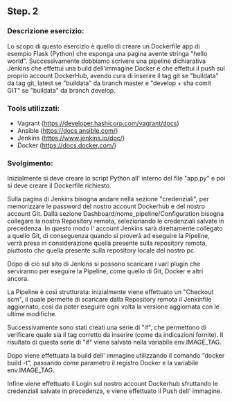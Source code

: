 
## Step. 2
### Descrizione esercizio:

Lo scopo di questo esercizio è quello di creare un Dockerfile app di esempio Flask (Python) che esponga una pagina avente stringa "hello world".
Successivamente dobbiamo scrivere una pipeline dichiarativa Jenkins che effettui una build dell'immagine Docker e che effettui il push sul proprio account DockerHub, avendo cura di inserire il tag git se "buildata" da tag git, latest se "buildata" da branch master e "develop + sha comit GIT" se "buildata" da branch develop.

### Tools utilizzati:
- Vagrant (https://developer.hashicorp.com/vagrant/docs)
- Ansible (https://docs.ansible.com/)
- Jenkins (https://www.jenkins.io/doc/)
- Docker (https://docs.docker.com/)

### Svolgimento:
Inizialmente si deve creare lo script Python all' interno del file "app.py" e poi si deve creare il Dockerfile richiesto.

Sulla pagina di Jenkins bisogna andare nella sezione "credenziali", per memorizzare le password del nostro account Dockerhub e del nostro account Git. 
Dalla sezione Dashboard/nome_pipeline/Configuration bisogna collegare la nostra Repository remota, selezionando le credenziali salvate in precedenza. In questo modo l' account Jenkins sarà direttamente collegato a quello Git, di conseguenza quando si proverà ad eseguire la Pipeline, verrà presa in considerazione quella presente sulla repository remota, piuttosto che quella presente sulla repository locale del nostro pc.

Dopo di ciò sul sito di Jenkins si possono scaricare i vari plugin che serviranno per eseguire la Pipeline, come quello di Git, Docker e altri ancora. 

La Pipeline è così strutturata: inizialmente viene effettuato un "Checkout scm", il quale permette di scaricare dalla Repository remota il Jenkinfile aggiornato, così da poter eseguire ogni volta la versione aggiornata con le ultime modifiche.

Successivamente sono stati creati una serie di "if", che permettono di verificare quale sia il tag corretto da inserire (come da indicazioni fornite). Il risultato di questa serie di "if" viene salvato nella variabile env.IMAGE_TAG.

Dopo viene effettuata la build dell' immagine utilizzando il comando "docker build -t", passando come parametro il registro Docker e la variabile env.IMAGE_TAG.

Infine viene effettuato il Login sul nostro account Dockerhub sfruttando le credenziali salvate in precedenza, e viene effettuato il Push dell' immagine.
